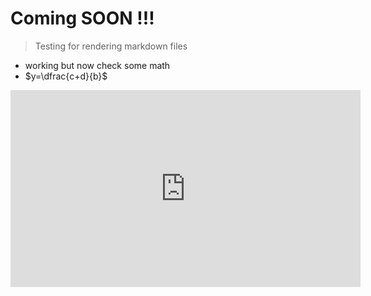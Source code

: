# Coming SOON !!!

> Testing for rendering markdown files
- working but now check some math
- $y=\dfrac{c+d}{b}$


<iframe width="560" height="315" src="https://www.youtube.com/embed/Z2WM_m8vYNo" frameborder="0" allow="autoplay; encrypted-media" allowfullscreen></iframe>

